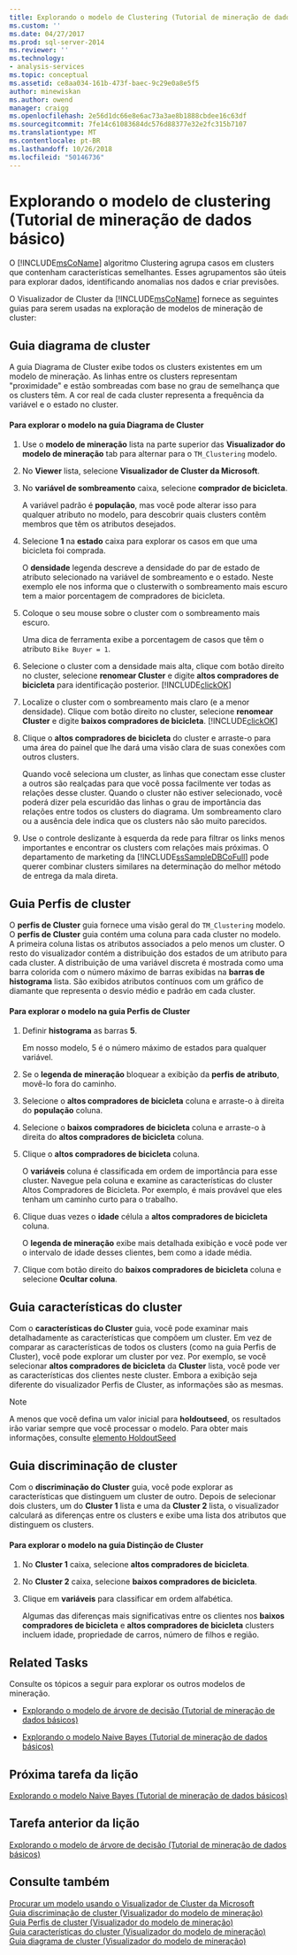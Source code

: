 ```yaml
---
title: Explorando o modelo de Clustering (Tutorial de mineração de dados básico) | Microsoft Docs
ms.custom: ''
ms.date: 04/27/2017
ms.prod: sql-server-2014
ms.reviewer: ''
ms.technology:
- analysis-services
ms.topic: conceptual
ms.assetid: ce8aa034-161b-473f-baec-9c29e0a8e5f5
author: minewiskan
ms.author: owend
manager: craigg
ms.openlocfilehash: 2e56d1dc66e8e6ac73a3ae8b1888cbdee16c63df
ms.sourcegitcommit: 7fe14c61083684dc576d88377e32e2fc315b7107
ms.translationtype: MT
ms.contentlocale: pt-BR
ms.lasthandoff: 10/26/2018
ms.locfileid: "50146736"
---
```

# <a name="exploring-the-clustering-model-basic-data-mining-tutorial"></a>Explorando o modelo de clustering (Tutorial de mineração de dados básico)
  O [!INCLUDE[msCoName](../includes/msconame-md.md)] algoritmo Clustering agrupa casos em clusters que contenham características semelhantes. Esses agrupamentos são úteis para explorar dados, identificando anomalias nos dados e criar previsões.  
  
 O Visualizador de Cluster da [!INCLUDE[msCoName](../includes/msconame-md.md)] fornece as seguintes guias para serem usadas na exploração de modelos de mineração de cluster:  
  

  
##  <a name="ClusterDiagramTab"></a> Guia diagrama de cluster  
 A guia Diagrama de Cluster exibe todos os clusters existentes em um modelo de mineração. As linhas entre os clusters representam "proximidade" e estão sombreadas com base no grau de semelhança que os clusters têm. A cor real de cada cluster representa a frequência da variável e o estado no cluster.  
  
#### <a name="to-explore-the-model-in-the-cluster-diagram-tab"></a>Para explorar o modelo na guia Diagrama de Cluster  
  
1.  Use o **modelo de mineração** lista na parte superior das **Visualizador do modelo de mineração** tab para alternar para o `TM_Clustering` modelo.  
  
2.  No **Viewer** lista, selecione **Visualizador de Cluster da Microsoft**.  
  
3.  No **variável de sombreamento** caixa, selecione **comprador de bicicleta**.  
  
     A variável padrão é **população**, mas você pode alterar isso para qualquer atributo no modelo, para descobrir quais clusters contêm membros que têm os atributos desejados.  
  
4.  Selecione **1** na **estado** caixa para explorar os casos em que uma bicicleta foi comprada.  
  
     O **densidade** legenda descreve a densidade do par de estado de atributo selecionado na variável de sombreamento e o estado. Neste exemplo ele nos informa que o clusterwith o sombreamento mais escuro tem a maior porcentagem de compradores de bicicleta.  
  
5.  Coloque o seu mouse sobre o cluster com o sombreamento mais escuro.  
  
     Uma dica de ferramenta exibe a porcentagem de casos que têm o atributo `Bike Buyer = 1`.  
  
6.  Selecione o cluster com a densidade mais alta, clique com botão direito no cluster, selecione **renomear Cluster** e digite **altos compradores de bicicleta** para identificação posterior. [!INCLUDE[clickOK](../includes/clickok-md.md)]  
  
7.  Localize o cluster com o sombreamento mais claro (e a menor densidade). Clique com botão direito no cluster, selecione **renomear Cluster** e digite **baixos compradores de bicicleta**. [!INCLUDE[clickOK](../includes/clickok-md.md)]  
  
8.  Clique o **altos compradores de bicicleta** do cluster e arraste-o para uma área do painel que lhe dará uma visão clara de suas conexões com outros clusters.  
  
     Quando você seleciona um cluster, as linhas que conectam esse cluster a outros são realçadas para que você possa facilmente ver todas as relações desse cluster. Quando o cluster não estiver selecionado, você poderá dizer pela escuridão das linhas o grau de importância das relações entre todos os clusters do diagrama. Um sombreamento claro ou a ausência dele indica que os clusters não são muito parecidos.  
  
9. Use o controle deslizante à esquerda da rede para filtrar os links menos importantes e encontrar os clusters com relações mais próximas. O departamento de marketing da [!INCLUDE[ssSampleDBCoFull](../includes/sssampledbcofull-md.md)] pode querer combinar clusters similares na determinação do melhor método de entrega da mala direta.  
  

  
##  <a name="ClusterProfilesTab"></a> Guia Perfis de cluster  
 O **perfis de Cluster** guia fornece uma visão geral do `TM_Clustering` modelo. O **perfis de Cluster** guia contém uma coluna para cada cluster no modelo. A primeira coluna listas os atributos associados a pelo menos um cluster. O resto do visualizador contém a distribuição dos estados de um atributo para cada cluster. A distribuição de uma variável discreta é mostrada como uma barra colorida com o número máximo de barras exibidas na **barras de histograma** lista. São exibidos atributos contínuos com um gráfico de diamante que representa o desvio médio e padrão em cada cluster.  
  
#### <a name="to-explore-the-model-in-the-cluster-profiles-tab"></a>Para explorar o modelo na guia Perfis de Cluster  
  
1.  Definir **histograma** as barras **5**.  
  
     Em nosso modelo, 5 é o número máximo de estados para qualquer variável.  
  
2.  Se o **legenda de mineração** bloquear a exibição da **perfis de atributo**, movê-lo fora do caminho.  
  
3.  Selecione o **altos compradores de bicicleta** coluna e arraste-o à direita do **população** coluna.  
  
4.  Selecione o **baixos compradores de bicicleta** coluna e arraste-o à direita do **altos compradores de bicicleta** coluna.  
  
5.  Clique o **altos compradores de bicicleta** coluna.  
  
     O **variáveis** coluna é classificada em ordem de importância para esse cluster. Navegue pela coluna e examine as características do cluster Altos Compradores de Bicicleta. Por exemplo, é mais provável que eles tenham um caminho curto para o trabalho.  
  
6.  Clique duas vezes o **idade** célula a **altos compradores de bicicleta** coluna.  
  
     O **legenda de mineração** exibe mais detalhada exibição e você pode ver o intervalo de idade desses clientes, bem como a idade média.  
  
7.  Clique com botão direito do **baixos compradores de bicicleta** coluna e selecione **Ocultar coluna**.  
  

  
##  <a name="ClusterCharacteristicsTab"></a> Guia características do cluster  
 Com o **características do Cluster** guia, você pode examinar mais detalhadamente as características que compõem um cluster. Em vez de comparar as características de todos os clusters (como na guia Perfis de Cluster), você pode explorar um cluster por vez. Por exemplo, se você selecionar **altos compradores de bicicleta** da **Cluster** lista, você pode ver as características dos clientes neste cluster. Embora a exibição seja diferente do visualizador Perfis de Cluster, as informações são as mesmas.  
  
> [!NOTE]  
>  A menos que você defina um valor inicial para **holdoutseed**, os resultados irão variar sempre que você processar o modelo. Para obter mais informações, consulte [elemento HoldoutSeed](https://docs.microsoft.com/bi-reference/assl/properties/holdoutseed-element)  
  

  
##  <a name="ClusterDiscriminationTab"></a> Guia discriminação de cluster  
 Com o **discriminação do Cluster** guia, você pode explorar as características que distinguem um cluster de outro. Depois de selecionar dois clusters, um do **Cluster 1** lista e uma da **Cluster 2** lista, o visualizador calculará as diferenças entre os clusters e exibe uma lista dos atributos que distinguem os clusters.  
  
#### <a name="to-explore-the-model-in-the-cluster-discrimination-tab"></a>Para explorar o modelo na guia Distinção de Cluster  
  
1.  No **Cluster 1** caixa, selecione **altos compradores de bicicleta**.  
  
2.  No **Cluster 2** caixa, selecione **baixos compradores de bicicleta**.  
  
3.  Clique em **variáveis** para classificar em ordem alfabética.  
  
     Algumas das diferenças mais significativas entre os clientes nos **baixos compradores de bicicleta** e **altos compradores de bicicleta** clusters incluem idade, propriedade de carros, número de filhos e região.  
  
## <a name="related-tasks"></a>Related Tasks  
 Consulte os tópicos a seguir para explorar os outros modelos de mineração.  
  
-   [Explorando o modelo de árvore de decisão &#40;Tutorial de mineração de dados básicos&#41;](../../2014/tutorials/exploring-the-decision-tree-model-basic-data-mining-tutorial.md)  
  
-   [Explorando o modelo Naive Bayes &#40;Tutorial de mineração de dados básicos&#41;](../../2014/tutorials/exploring-the-naive-bayes-model-basic-data-mining-tutorial.md)  
  
## <a name="next-task-in-lesson"></a>Próxima tarefa da lição  
 [Explorando o modelo Naive Bayes &#40;Tutorial de mineração de dados básicos&#41;](../../2014/tutorials/exploring-the-naive-bayes-model-basic-data-mining-tutorial.md)  
  
## <a name="previous-task-in-lesson"></a>Tarefa anterior da lição  
 [Explorando o modelo de árvore de decisão &#40;Tutorial de mineração de dados básicos&#41;](../../2014/tutorials/exploring-the-decision-tree-model-basic-data-mining-tutorial.md)  
  
## <a name="see-also"></a>Consulte também  
 [Procurar um modelo usando o Visualizador de Cluster da Microsoft](../../2014/analysis-services/data-mining/browse-a-model-using-the-microsoft-cluster-viewer.md)   
 [Guia discriminação de cluster &#40;Visualizador do modelo de mineração&#41;](../../2014/analysis-services/cluster-discrimination-tab-mining-model-viewer.md)   
 [Guia Perfis de cluster &#40;Visualizador do modelo de mineração&#41;](../../2014/analysis-services/cluster-profiles-tab-mining-model-viewer.md)   
 [Guia características do cluster &#40;Visualizador do modelo de mineração&#41;](../../2014/analysis-services/cluster-characteristics-tab-mining-model-viewer.md)   
 [Guia diagrama de cluster &#40;Visualizador do modelo de mineração&#41;](../../2014/analysis-services/cluster-diagram-tab-mining-model-viewer.md)  
  
  
